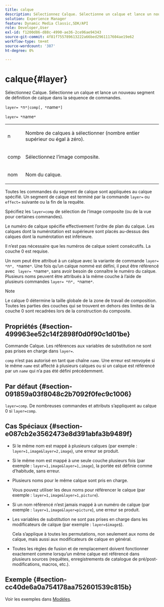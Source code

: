```yaml
---
title: calque
description: Sélectionnez Calque. Sélectionne un calque et lance un nouveau segment de définition de calque dans la séquence de commandes.
solution: Experience Manager
feature: Dynamic Media Classic,SDK/API
role: Developer,User
exl-id: f1200d86-d88c-4990-ae36-2ce96ae94343
source-git-commit: 4f81f755789613222a66bed2961117604ae19e62
workflow-type: tm+mt
source-wordcount: '387'
ht-degree: 0%

---
```


# calque{#layer}

Sélectionnez Calque. Sélectionne un calque et lance un nouveau segment de définition de calque dans la séquence de commandes.

`layer= *`n`*|comp[, *`name`*]`

`layer= *`name`*`

<table id="simpletable_22DE3365A6454949B0D30C6D7110476E"> 
 <tr class="strow"> 
  <td class="stentry"> <p><span class="codeph"> <span class="varname"> n</span></span> </p></td> 
  <td class="stentry"> <p>Nombre de calques à sélectionner (nombre entier supérieur ou égal à zéro). </p></td> 
 </tr> 
 <tr class="strow"> 
  <td class="stentry"> <p><span class="codeph"> comp</span> </p></td> 
  <td class="stentry"> <p>Sélectionnez l’image composite. </p></td> 
 </tr> 
 <tr class="strow"> 
  <td class="stentry"> <p><span class="codeph"> <span class="varname"> nom</span></span> </p></td> 
  <td class="stentry"> <p>Nom du calque. </p></td> 
 </tr> 
</table>

Toutes les commandes du segment de calque sont appliquées au calque spécifié. Un segment de calque est terminé par la commande `layer=` ou `effect=` suivante ou la fin de la requête.

Spécifiez les `layer=comp` de sélection de l’image composite (ou de la vue pour certaines commandes).

Le numéro de calque spécifie effectivement l’ordre de plan du calque. Les calques dont la numérotation est supérieure sont placés au-dessus des calques dont la numérotation est inférieure.

Il n’est pas nécessaire que les numéros de calque soient consécutifs. La couche 0 est requise.

Un nom peut être attribué à un calque avec la variante de commande `layer= *`n`*, *`name`*`. Une fois qu’un calque nommé est défini, il peut être référencé avec ` layer= *`name`*`, sans avoir besoin de connaître le numéro du calque. Plusieurs noms peuvent être attribués à la même couche à l’aide de plusieurs commandes `layer= *`n`*, *`name`*`.

>[!NOTE]
>
>Le calque 0 détermine la taille globale de la zone de travail de composition. Toutes les parties des couches qui se trouvent en dehors des limites de la couche 0 sont recadrées lors de la construction du composite.

## Propriétés {#section-499963ee52c14f2898f0d0f90c1d01be}

Commande Calque. Les références aux variables de substitution ne sont pas prises en charge dans `layer=`.

`comp` n’est pas autorisé en tant que chaîne *`name`*. Une erreur est renvoyée si le même *`name`* est affecté à plusieurs calques ou si un calque est référencé par un *`name`* qui n’a pas été défini précédemment.

## Par défaut {#section-091859a03f8048c2b7092f0fec9c1006}

`layer=comp`. De nombreuses commandes et attributs s’appliquent au calque 0 si `layer=comp`.

## Cas Spéciaux {#section-e087cb2e3562473e8d391abfa3b9489f}

* Si le même nom est mappé à plusieurs calques (par exemple : `layer=1,image&layer=2,image`), une erreur se produit.
* Si le même nom est mappé à une seule couche plusieurs fois (par exemple : `layer=1,image&layer=1,image`), la portée est définie comme d’habitude, sans erreur.
* Plusieurs noms pour le même calque sont pris en charge.

  Vous pouvez utiliser les deux noms pour référencer le calque (par exemple : `layer=1,image&layer=1,picture`).
* Si un nom référencé n’est jamais mappé à un numéro de calque (par exemple : `layer=1,image&layer=picture`), une erreur se produit.
* Les variables de substitution ne sont pas prises en charge dans les modificateurs de calque (par exemple : `layer=$image$`).

  Cela s’applique à toutes les permutations, non seulement aux noms de calque, mais aussi aux modificateurs de calque en général.

* Toutes les règles de fusion et de remplacement doivent fonctionner exactement comme lorsqu’un même calque est référencé dans plusieurs sources (requêtes, enregistrements de catalogue de pré/post-modifications, macros, etc.).

## Exemple {#section-cc40de6a0a754178aa752601539c815b}

Voir les exemples dans [Modèles](../../../../../is-api/http-ref/image-serving-api-ref/c-http-protocol-reference/c-templates/c-templates.md#concept-3cd2d2adae0e41b2979b9640244d4d3e).
